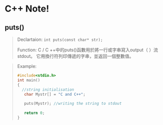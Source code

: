 C++ Note!
=========






puts()
------
>Declartaion:
>```int puts(const char* str);```
>
>Function:
>C / C ++中的puts()函數用於將一行或字串寫入output（ ）流stdout。 它用換行符列印傳遞的字串，並返回一個整數值。

>Example:
>```C++
>#include<stdio.h>
>int main()
>{
>	//string initialisation
>    char Mystr[] = "C and C++";
>    
>    puts(Mystr); //writing the string to stdout
>    
>    return 0;
>}
>```